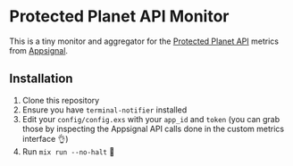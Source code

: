 # Protected Planet API Monitor

This is a tiny monitor and aggregator for the [Protected Planet API](http://api.protectedplanet.net)
metrics from [Appsignal](https://appsignal.com).

## Installation

1. Clone this repository
2. Ensure you have `terminal-notifier` installed
3. Edit your `config/config.exs` with your `app_id` and `token` (you can grab those by inspecting the Appsignal API calls done in the custom metrics interface 👌)
4. Run `mix run --no-halt` 🎉

